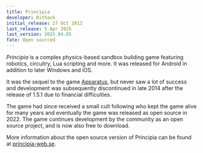 ```yaml
---
title: Principia
developer: Bithack
initial_release: 27 Oct 2013
last_release: 5 Apr 2025
last_version: 2025.04.05
fate: Open sourced
---
```


*Principia* is a complex physics-based sandbox building game featuring robotics, circuitry, Lua scripting and more. It was released for Android in addition to later Windows and iOS.

It was the sequel to the game [Apparatus](apparatus), but never saw a lot of success and development was subsequently discontinued in late 2014 after the release of 1.5.1 due to financial difficulties.

The game had since received a small cult following who kept the game alive for many years and eventually the game was released as open source in 2022. The game continues development by the community as an open source project, and is now also free to download.

More information about the open source version of Principia can be found at [principia-web.se](https://principia-web.se/).
